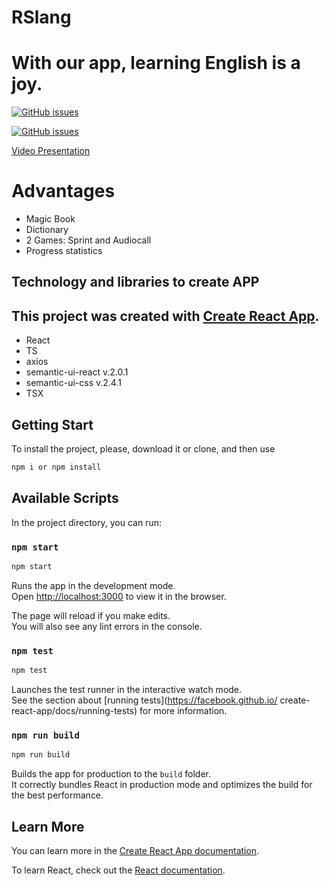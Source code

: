 # RSlang  
# With our app, learning English is a joy.

[![GitHub issues](https://img.shields.io/github/issues/juliachruszczowaH/rslang?style=plastic)](https://github.com/juliachruszczowaH/rslang)

[![GitHub issues](https://img.shields.io/github/issues/juliachruszczowaH/rslang)](https://github.com/juliachruszczowaH/rslang/issues)

[Video Presentation](https://youtu.be/izX35WGhlTc)
# Advantages 

* Magic Book
* Dictionary
* 2 Games: Sprint and Audiocall
* Progress statistics

## Technology and libraries to create APP
## This project was created with [Create React App](https://github.com/facebook/create-react-app).

* React
* TS  
* axios
* semantic-ui-react v.2.0.1
* semantic-ui-css v.2.4.1
* TSX

## Getting Start
To install the project, please, download it or clone, and then use

```sh
npm i or npm install
```
## Available Scripts

In the project directory, you can run:
### `npm start`

```sh
npm start
```
Runs the app in the development mode.<br/>
Open [http://localhost:3000](http://localhost:3000) to view it in
the browser.

The page will reload if you make edits.<br />
You will also see any lint errors in the console.

### `npm test`
```sh
npm test
```

Launches the test runner in the interactive watch mode.<br />
See the section about [running tests](https://facebook.github.io/
create-react-app/docs/running-tests) for more information.

### `npm run build`

```sh
npm run build
```

Builds the app for production to the `build` folder.<br />
It correctly bundles React in production mode and optimizes the 
build for the best performance. 

## Learn More

You can learn more in the [Create React App documentation](https://facebook.github.io/create-react-app/docs/getting-started).

To learn React, check out the [React documentation](https://reactjs.org/).